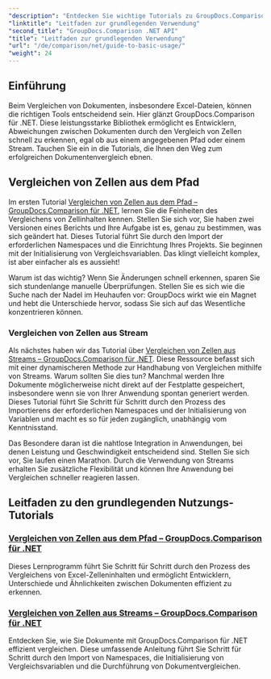 ```yaml
---
"description": "Entdecken Sie wichtige Tutorials zu GroupDocs.Comparison für .NET für effizienten Dokumentenvergleich und Einblicke in die Entwicklung. Erfahren Sie, wie Sie Excel-Zellen einfach vergleichen."
"linktitle": "Leitfaden zur grundlegenden Verwendung"
"second_title": "GroupDocs.Comparison .NET API"
"title": "Leitfaden zur grundlegenden Verwendung"
"url": "/de/comparison/net/guide-to-basic-usage/"
"weight": 24
---
```


## Einführung

Beim Vergleichen von Dokumenten, insbesondere Excel-Dateien, können die richtigen Tools entscheidend sein. Hier glänzt GroupDocs.Comparison für .NET. Diese leistungsstarke Bibliothek ermöglicht es Entwicklern, Abweichungen zwischen Dokumenten durch den Vergleich von Zellen schnell zu erkennen, egal ob aus einem angegebenen Pfad oder einem Stream. Tauchen Sie ein in die Tutorials, die Ihnen den Weg zum erfolgreichen Dokumentenvergleich ebnen.

## Vergleichen von Zellen aus dem Pfad

Im ersten Tutorial [Vergleichen von Zellen aus dem Pfad – GroupDocs.Comparison für .NET](./comparing-cells-from-path/), lernen Sie die Feinheiten des Vergleichens von Zellinhalten kennen. Stellen Sie sich vor, Sie haben zwei Versionen eines Berichts und Ihre Aufgabe ist es, genau zu bestimmen, was sich geändert hat. Dieses Tutorial führt Sie durch den Import der erforderlichen Namespaces und die Einrichtung Ihres Projekts. Sie beginnen mit der Initialisierung von Vergleichsvariablen. Das klingt vielleicht komplex, ist aber einfacher als es aussieht!

Warum ist das wichtig? Wenn Sie Änderungen schnell erkennen, sparen Sie sich stundenlange manuelle Überprüfungen. Stellen Sie es sich wie die Suche nach der Nadel im Heuhaufen vor: GroupDocs wirkt wie ein Magnet und hebt die Unterschiede hervor, sodass Sie sich auf das Wesentliche konzentrieren können.

### Vergleichen von Zellen aus Stream

Als nächstes haben wir das Tutorial über [Vergleichen von Zellen aus Streams – GroupDocs.Comparison für .NET](./comparing-cells-from-stream/). Diese Ressource befasst sich mit einer dynamischeren Methode zur Handhabung von Vergleichen mithilfe von Streams. Warum sollten Sie dies tun? Manchmal werden Ihre Dokumente möglicherweise nicht direkt auf der Festplatte gespeichert, insbesondere wenn sie von Ihrer Anwendung spontan generiert werden. Dieses Tutorial führt Sie Schritt für Schritt durch den Prozess des Importierens der erforderlichen Namespaces und der Initialisierung von Variablen und macht es so für jeden zugänglich, unabhängig vom Kenntnisstand.

Das Besondere daran ist die nahtlose Integration in Anwendungen, bei denen Leistung und Geschwindigkeit entscheidend sind. Stellen Sie sich vor, Sie laufen einen Marathon. Durch die Verwendung von Streams erhalten Sie zusätzliche Flexibilität und können Ihre Anwendung bei Vergleichen schneller reagieren lassen.

## Leitfaden zu den grundlegenden Nutzungs-Tutorials
### [Vergleichen von Zellen aus dem Pfad – GroupDocs.Comparison für .NET](./comparing-cells-from-path/)
Dieses Lernprogramm führt Sie Schritt für Schritt durch den Prozess des Vergleichens von Excel-Zelleninhalten und ermöglicht Entwicklern, Unterschiede und Ähnlichkeiten zwischen Dokumenten effizient zu erkennen.
### [Vergleichen von Zellen aus Streams – GroupDocs.Comparison für .NET](./comparing-cells-from-stream/)
Entdecken Sie, wie Sie Dokumente mit GroupDocs.Comparison für .NET effizient vergleichen. Diese umfassende Anleitung führt Sie Schritt für Schritt durch den Import von Namespaces, die Initialisierung von Vergleichsvariablen und die Durchführung von Dokumentvergleichen.